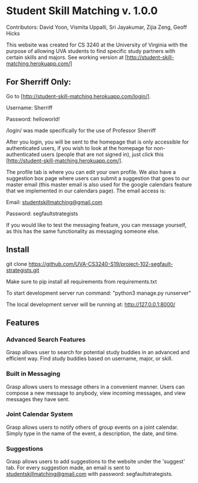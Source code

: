 # Student Skill Matching v. 1.0.0

Contributors: David Yoon, Vismita Uppalli, Sri Jayakumar, Zijia Zeng, Geoff Hicks

This website was created for CS 3240 at the University of Virginia with the purpose of allowing UVA students to find specific study partners with certain skills and majors.
See working version at [http://student-skill-matching.herokuapp.com/]

## For Sherriff Only:
Go to [http://student-skill-matching.herokuapp.com/login/]. 

Username: Sherriff 

Password: helloworld!

/login/ was made specifically for the use of Professor Sherriff

After you login, you will be sent to the homepage that is only accessible for authenticated users, if you wish to look at the homepage for non-authenticated users (people that are not signed in), just click this [http://student-skill-matching.herokuapp.com/]. 

The profile tab is where you can edit your own profile. We also have a suggestion box page where users can submit a suggestion that goes to our master email (this master email is also used for the google calendars feature that we implemented in our calendars page). The email access is:

Email: studentskillmatching@gmail.com

Password: segfaultstrategists

If you would like to test the messaging feature, you can message yourself, as this has the same functionality as messaging someone else. 

## Install 

git clone https://github.com/UVA-CS3240-S19/project-102-segfault-strategists.git 

Make sure to pip install all requirements from requirements.txt

To start development server run command:
"python3 manage.py runserver"

The local development server will be running at:
http://127.0.0.1:8000/

## Features

### Advanced Search Features
Grasp allows user to search for potential study buddies in an advanced and efficient way. Find study buddies based on username, major, or skill.

### Built in Messaging
Grasp allows users to message others in a convenient manner. Users can compose a new message to anybody, view incoming messages, and view messages they have sent.

### Joint Calendar System
Grasp allows users to notify others of group events on a joint calendar. Simply type in the name of the event, a description, the date, and time.

### Suggestions
Grasp allows users to add suggestions to the website under the 'suggest' tab. For every suggestion made, an email is sent
to studentskillmatching@gmail.com with password: segfaultstrategists. 